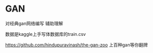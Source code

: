             

# GAN
对经典gan网络编写 辅助理解

数据是kaggle上手写体数据库的train.csv


https://github.com/hindupuravinash/the-gan-zoo           上百种gan等你翻牌
